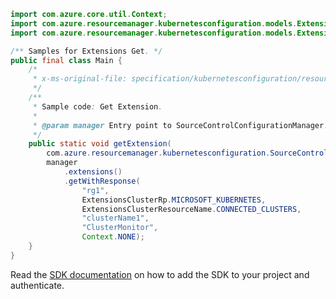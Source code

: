 ```java
import com.azure.core.util.Context;
import com.azure.resourcemanager.kubernetesconfiguration.models.ExtensionsClusterResourceName;
import com.azure.resourcemanager.kubernetesconfiguration.models.ExtensionsClusterRp;

/** Samples for Extensions Get. */
public final class Main {
    /*
     * x-ms-original-file: specification/kubernetesconfiguration/resource-manager/Microsoft.KubernetesConfiguration/stable/2021-09-01/examples/GetExtension.json
     */
    /**
     * Sample code: Get Extension.
     *
     * @param manager Entry point to SourceControlConfigurationManager.
     */
    public static void getExtension(
        com.azure.resourcemanager.kubernetesconfiguration.SourceControlConfigurationManager manager) {
        manager
            .extensions()
            .getWithResponse(
                "rg1",
                ExtensionsClusterRp.MICROSOFT_KUBERNETES,
                ExtensionsClusterResourceName.CONNECTED_CLUSTERS,
                "clusterName1",
                "ClusterMonitor",
                Context.NONE);
    }
}
```

Read the [SDK documentation](https://github.com/Azure/azure-sdk-for-java/blob/azure-resourcemanager-kubernetesconfiguration_1.0.0-beta.2/sdk/kubernetesconfiguration/azure-resourcemanager-kubernetesconfiguration/README.md) on how to add the SDK to your project and authenticate.
